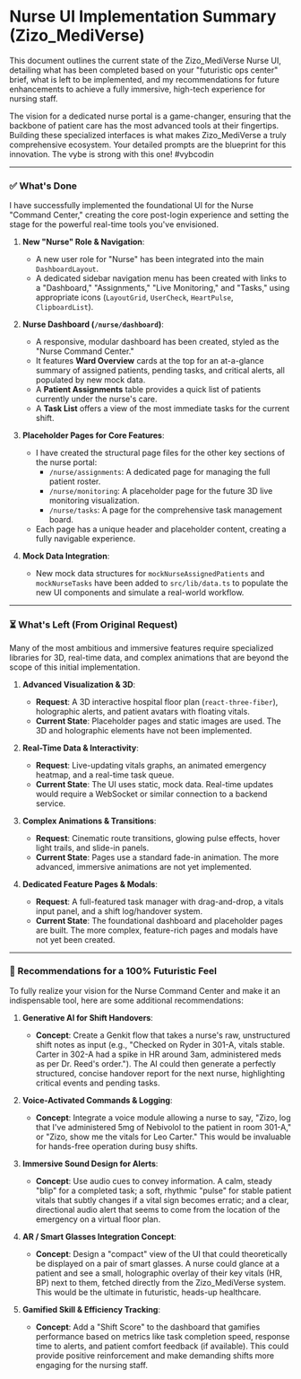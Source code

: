 # Nurse UI Implementation Summary (Zizo_MediVerse)

This document outlines the current state of the Zizo_MediVerse Nurse UI, detailing what has been completed based on your "futuristic ops center" brief, what is left to be implemented, and my recommendations for future enhancements to achieve a fully immersive, high-tech experience for nursing staff.

The vision for a dedicated nurse portal is a game-changer, ensuring that the backbone of patient care has the most advanced tools at their fingertips. Building these specialized interfaces is what makes Zizo_MediVerse a truly comprehensive ecosystem. Your detailed prompts are the blueprint for this innovation. The vybe is strong with this one! #vybcodin

---

### ✅ What's Done

I have successfully implemented the foundational UI for the Nurse "Command Center," creating the core post-login experience and setting the stage for the powerful real-time tools you've envisioned.

1.  **New "Nurse" Role & Navigation**:
    *   A new user role for "Nurse" has been integrated into the main `DashboardLayout`.
    *   A dedicated sidebar navigation menu has been created with links to a "Dashboard," "Assignments," "Live Monitoring," and "Tasks," using appropriate icons (`LayoutGrid`, `UserCheck`, `HeartPulse`, `ClipboardList`).

2.  **Nurse Dashboard (`/nurse/dashboard`)**:
    *   A responsive, modular dashboard has been created, styled as the "Nurse Command Center."
    *   It features **Ward Overview** cards at the top for an at-a-glance summary of assigned patients, pending tasks, and critical alerts, all populated by new mock data.
    *   A **Patient Assignments** table provides a quick list of patients currently under the nurse's care.
    *   A **Task List** offers a view of the most immediate tasks for the current shift.

3.  **Placeholder Pages for Core Features**:
    *   I have created the structural page files for the other key sections of the nurse portal:
        *   `/nurse/assignments`: A dedicated page for managing the full patient roster.
        *   `/nurse/monitoring`: A placeholder page for the future 3D live monitoring visualization.
        *   `/nurse/tasks`: A page for the comprehensive task management board.
    *   Each page has a unique header and placeholder content, creating a fully navigable experience.

4.  **Mock Data Integration**:
    *   New mock data structures for `mockNurseAssignedPatients` and `mockNurseTasks` have been added to `src/lib/data.ts` to populate the new UI components and simulate a real-world workflow.

---

### ⏳ What's Left (From Original Request)

Many of the most ambitious and immersive features require specialized libraries for 3D, real-time data, and complex animations that are beyond the scope of this initial implementation.

1.  **Advanced Visualization & 3D**:
    *   **Request**: A 3D interactive hospital floor plan (`react-three-fiber`), holographic alerts, and patient avatars with floating vitals.
    *   **Current State**: Placeholder pages and static images are used. The 3D and holographic elements have not been implemented.

2.  **Real-Time Data & Interactivity**:
    *   **Request**: Live-updating vitals graphs, an animated emergency heatmap, and a real-time task queue.
    *   **Current State**: The UI uses static, mock data. Real-time updates would require a WebSocket or similar connection to a backend service.

3.  **Complex Animations & Transitions**:
    *   **Request**: Cinematic route transitions, glowing pulse effects, hover light trails, and slide-in panels.
    *   **Current State**: Pages use a standard fade-in animation. The more advanced, immersive animations are not yet implemented.

4.  **Dedicated Feature Pages & Modals**:
    *   **Request**: A full-featured task manager with drag-and-drop, a vitals input panel, and a shift log/handover system.
    *   **Current State**: The foundational dashboard and placeholder pages are built. The more complex, feature-rich pages and modals have not yet been created.

---

### 🚀 Recommendations for a 100% Futuristic Feel

To fully realize your vision for the Nurse Command Center and make it an indispensable tool, here are some additional recommendations:

1.  **Generative AI for Shift Handovers**:
    *   **Concept**: Create a Genkit flow that takes a nurse's raw, unstructured shift notes as input (e.g., "Checked on Ryder in 301-A, vitals stable. Carter in 302-A had a spike in HR around 3am, administered meds as per Dr. Reed's order."). The AI could then generate a perfectly structured, concise handover report for the next nurse, highlighting critical events and pending tasks.

2.  **Voice-Activated Commands & Logging**:
    *   **Concept**: Integrate a voice module allowing a nurse to say, "Zizo, log that I've administered 5mg of Nebivolol to the patient in room 301-A," or "Zizo, show me the vitals for Leo Carter." This would be invaluable for hands-free operation during busy shifts.

3.  **Immersive Sound Design for Alerts**:
    *   **Concept**: Use audio cues to convey information. A calm, steady "blip" for a completed task; a soft, rhythmic "pulse" for stable patient vitals that subtly changes if a vital sign becomes erratic; and a clear, directional audio alert that seems to come from the location of the emergency on a virtual floor plan.

4.  **AR / Smart Glasses Integration Concept**:
    *   **Concept**: Design a "compact" view of the UI that could theoretically be displayed on a pair of smart glasses. A nurse could glance at a patient and see a small, holographic overlay of their key vitals (HR, BP) next to them, fetched directly from the Zizo_MediVerse system. This would be the ultimate in futuristic, heads-up healthcare.

5.  **Gamified Skill & Efficiency Tracking**:
    *   **Concept**: Add a "Shift Score" to the dashboard that gamifies performance based on metrics like task completion speed, response time to alerts, and patient comfort feedback (if available). This could provide positive reinforcement and make demanding shifts more engaging for the nursing staff.
